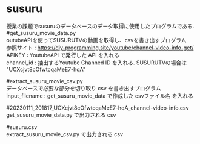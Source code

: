 # susuru
授業の課題でsusuruのデータベースのデータ取得に使用したプログラムである. <br>
#get_susuru_movie_data.py <br>
outubeAPIを使ってSUSURUTVの動画を取得し、csvを書き出すプログラム <br>
参照サイト : https://diy-programming.site/youtube/channel-video-info-get/ <br>
APIKEY : YoutubeAPI で発行した API を入れる <br>
channel_id : 抽出するYoutube Channed ID を入れる. SUSURUTVの場合は "UCXcjvt8cOfwtcqaMeE7-hqA" <br>

#extract_susuru_movie_csv.py <br>
データベースで必要な部分を切り取り csv を書き出すプログラム <br>
input_filename : get_susuru_movie_data で作成した csvファイル名 を入れる <br>

#20230111_201817_UCXcjvt8cOfwtcqaMeE7-hqA_channel-video-info.csv <br>
get_susuru_movie_data.py で出力される csv <br>

#susuru.csv <br>
extract_susuru_movie_csv.py で出力される csv <br>
